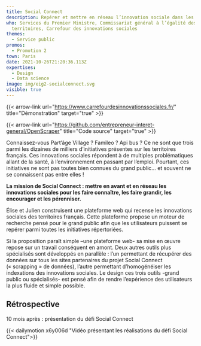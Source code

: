 ```yaml
---
title: Social Connect
description: Repérer et mettre en réseau l’innovation sociale dans les territoires
who: Services du Premier Ministre, Commissariat général à l’égalité des
  territoires, Carrefour des innovations sociales
themes:
  - Service public
promos:
  - Promotion 2
town: Paris
date: 2021-10-26T21:20:36.113Z
expertises:
  - Design
  - Data science
image: img/eig2-socialconnect.svg
visible: true
---
```

{{< arrow-link url="https://www.carrefourdesinnovationssociales.fr/" title="Démonstration" target="true" >}}

{{< arrow-link url="https://github.com/entrepreneur-interet-general/OpenScraper" title="Code source" target="true" >}}

Connaissez-vous Part’âge Village ? Famileo ? Api bus ? Ce ne sont que trois parmi les dizaines de milliers d’initiatives présentes sur les territoires français. Ces innovations sociales répondent à de multiples problématiques allant de la santé, à l’environnement en passant par l’emploi. Pourtant, ces initiatives ne sont pas toutes bien connues du grand public… et souvent ne se connaissent pas entre elles !

**La mission de Social Connect : mettre en avant et en réseau les innovations sociales pour les faire connaître, les faire grandir, les encourager et les pérenniser.**

Élise et Julien construisent une plateforme web qui recense les innovations sociales des territoires français. Cette plateforme propose un moteur de recherche pensé pour le grand public afin que les utilisateurs puissent se repérer parmi toutes les initiatives répertoriées.

Si la proposition paraît simple –une plateforme web- sa mise en œuvre repose sur un travail conséquent en amont. Deux autres outils plus spécialisés sont développés en parallèle : l’un permettant de récupérer des données sur tous les sites partenaires du projet Social Connect (« scrapping » de données), l’autre permettant d’homogénéiser les indexations des innovations sociales. Le design ces trois outils -grand public ou spécialisés- est pensé afin de rendre l’expérience des utilisateurs la plus fluide et simple possible.

## Rétrospective

10 mois après : présentation du défi Social Connect

{{< dailymotion x6y006d "Vidéo présentant les réalisations du défi Social Connect">}}
